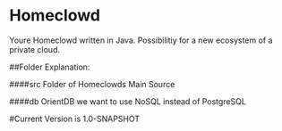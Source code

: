 # Homeclowd

Youre Homeclowd written in Java. Possibilitiy for a new ecosystem of a private cloud.

##Folder Explanation:

####src
Folder of Homeclowds Main Source

####db
OrientDB we want to use NoSQL instead of PostgreSQL



#Current Version is 1.0-SNAPSHOT

